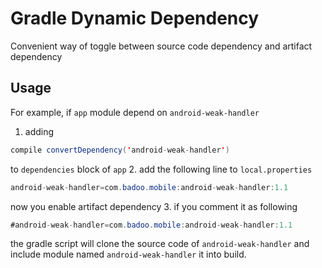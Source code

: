 Gradle Dynamic Dependency
=========================

Convenient way of toggle between source code dependency and artifact dependency

Usage
-----
For example, if `app` module depend on `android-weak-handler` 
1. adding
```java
compile convertDependency('android-weak-handler')
```
to `dependencies` block of `app`
2. add the following line to `local.properties`
```java
android-weak-handler=com.badoo.mobile:android-weak-handler:1.1
```
 now you enable artifact dependency
3. if you comment it as following 
```java
#android-weak-handler=com.badoo.mobile:android-weak-handler:1.1
```
the gradle script will clone the
source code of `android-weak-handler` and include module named `android-weak-handler` it into build.